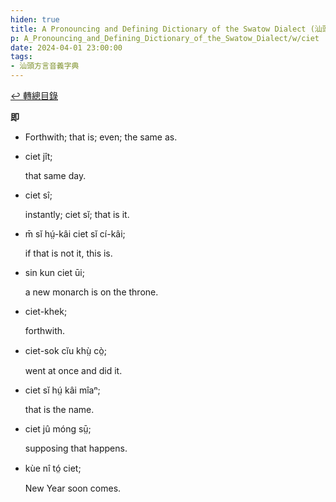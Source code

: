 ```yaml
---
hiden: true
title: A Pronouncing and Defining Dictionary of the Swatow Dialect (汕頭方言音義字典) / ciet
p: A_Pronouncing_and_Defining_Dictionary_of_the_Swatow_Dialect/w/ciet
date: 2024-04-01 23:00:00
tags: 
- 汕頭方言音義字典
---
```


[↩️ 轉總目錄](/A_Pronouncing_and_Defining_Dictionary_of_the_Swatow_Dialect)


**即**
- Forthwith; that is; even; the same as.

- ciet jît;

  that same day.

- ciet sî;

  instantly; ciet sĭ; that is it.

- m̄ sĭ hṳ́-kâi ciet sĭ cí-kâi;

  if that is not it, this is.

- sin kun ciet ūi;

  a new monarch is on the throne.

- ciet-khek;

  forthwith.

- ciet-sok cĭu khṳ̀ cò̤;

  went at once and did it.

- ciet sĭ hṳ́ kâi mîaⁿ;

  that is the name.

- ciet jû móng sṳ̄;

  supposing that happens.

- kùe nî tó̤ ciet;

  New Year soon comes.